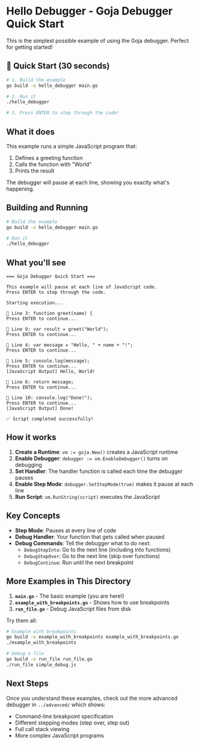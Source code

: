 # Hello Debugger - Goja Debugger Quick Start

This is the simplest possible example of using the Goja debugger. Perfect for getting started!

## 🚀 Quick Start (30 seconds)

```bash
# 1. Build the example
go build -o hello_debugger main.go

# 2. Run it
./hello_debugger

# 3. Press ENTER to step through the code!
```

## What it does

This example runs a simple JavaScript program that:
1. Defines a greeting function
2. Calls the function with "World"
3. Prints the result

The debugger will pause at each line, showing you exactly what's happening.

## Building and Running

```bash
# Build the example
go build -o hello_debugger main.go

# Run it
./hello_debugger
```

## What you'll see

```
=== Goja Debugger Quick Start ===

This example will pause at each line of JavaScript code.
Press ENTER to step through the code.

Starting execution...

📍 Line 3: function greet(name) {
Press ENTER to continue...

📍 Line 9: var result = greet("World");
Press ENTER to continue...

📍 Line 4: var message = "Hello, " + name + "!";
Press ENTER to continue...

📍 Line 5: console.log(message);
Press ENTER to continue...
[JavaScript Output] Hello, World!

📍 Line 6: return message;
Press ENTER to continue...

📍 Line 10: console.log("Done!");
Press ENTER to continue...
[JavaScript Output] Done!

✅ Script completed successfully!
```

## How it works

1. **Create a Runtime**: `vm := goja.New()` creates a JavaScript runtime
2. **Enable Debugger**: `debugger := vm.EnableDebugger()` turns on debugging
3. **Set Handler**: The handler function is called each time the debugger pauses
4. **Enable Step Mode**: `debugger.SetStepMode(true)` makes it pause at each line
5. **Run Script**: `vm.RunString(script)` executes the JavaScript

## Key Concepts

- **Step Mode**: Pauses at every line of code
- **Debug Handler**: Your function that gets called when paused
- **Debug Commands**: Tell the debugger what to do next:
  - `DebugStepInto`: Go to the next line (including into functions)
  - `DebugStepOver`: Go to the next line (skip over functions)
  - `DebugContinue`: Run until the next breakpoint

## More Examples in This Directory

1. **`main.go`** - The basic example (you are here!)
2. **`example_with_breakpoints.go`** - Shows how to use breakpoints
3. **`run_file.go`** - Debug JavaScript files from disk

Try them all:
```bash
# Example with breakpoints
go build -o example_with_breakpoints example_with_breakpoints.go
./example_with_breakpoints

# Debug a file
go build -o run_file run_file.go
./run_file simple_debug.js
```

## Next Steps

Once you understand these examples, check out the more advanced debugger in `../advanced/` which shows:
- Command-line breakpoint specification
- Different stepping modes (step over, step out)
- Full call stack viewing
- More complex JavaScript programs